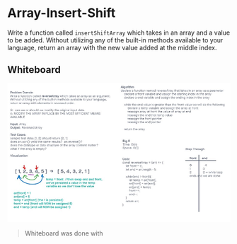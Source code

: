 # Array-Insert-Shift

Write a function called `insertShiftArray` which takes in an array and a value to be added. Without utilizing any of the built-in methods available to your language, return an array with the new value added at the middle index.

## Whiteboard

![Reverse Array Whiteboard](../assets/reversearraywhiteboard.jpg)

> Whiteboard was done with
